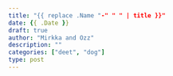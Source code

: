 ```yaml
---
title: "{{ replace .Name "-" " " | title }}"
date: {{ .Date }}
draft: true
author: "Mirkka and Ozz"
description: ""
categories: ["deet", "dog"]
type: post
---
```

